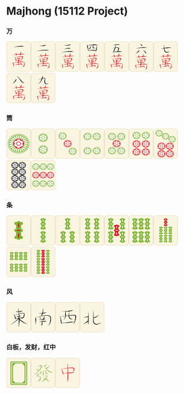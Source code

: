 # Majhong (15112 Project)



### 万

<img src="pic/tile_type3_300ppi/3-1.png" alt="avatar" width="65" height="80" /><img src="pic/tile_type3_300ppi/3-2.png" alt="avatar" width="65" height="80" /><img src="pic/tile_type3_300ppi/3-3.png" alt="avatar" width="65" height="80"/><img src="pic/tile_type3_300ppi/3-4.png" alt="avatar" width="65" height="80" /><img src="pic/tile_type3_300ppi/3-5.png" alt="avatar" width="65" height="80" /><img src="pic/tile_type3_300ppi/3-6.png" alt="avatar" width="65" height="80" /><img src="pic/tile_type3_300ppi/3-7.png" alt="avatar" width="65" height="80" /><img src="pic/tile_type3_300ppi/3-8.png" alt="avatar" width="65" height="80"  /><img src="pic/tile_type3_300ppi/3-9.png" alt="avatar" width="65" height="80" />

### 筒

<img src="pic/tile_type3_300ppi/3-10.png" width="65" height="80" /><img src="pic/tile_type3_300ppi/3-11.png" width="65" height="80" /><img src="pic/tile_type3_300ppi/3-12.png" width="65" height="80" /><img src="pic/tile_type3_300ppi/3-13.png" width="65" height="80" /><img src="pic/tile_type3_300ppi/3-14.png" width="65" height="80" /><img src="pic/tile_type3_300ppi/3-15.png" alt="avatar" width="65" height="80" /><img src="pic/tile_type3_300ppi/3-16.png" alt="avatar" width="65" height="80" /><img src="pic/tile_type3_300ppi/3-17.png" alt="avatar" width="65" height="80" /><img src="pic/tile_type3_300ppi/3-18.png" alt="avatar" width="65" height="80" />

### 条

<img src="pic/tile_type3_300ppi/3-19.png" alt="avatar" width="65" height="80" /><img src="pic/tile_type3_300ppi/3-20.png" alt="avatar" width="65" height="80" /><img src="pic/tile_type3_300ppi/3-21.png" alt="avatar" width="65" height="80" /><img src="pic/tile_type3_300ppi/3-22.png" alt="avatar" width="65" height="80" /><img src="pic/tile_type3_300ppi/3-23.png" alt="avatar" width="65" height="80" /><img src="pic/tile_type3_300ppi/3-24.png" alt="avatar" width="65" height="80" /><img src="pic/tile_type3_300ppi/3-25.png" alt="avatar" width="65" height="80" /><img src="pic/tile_type3_300ppi/3-26.png" alt="avatar" width="65" height="80" /><img src="pic/tile_type3_300ppi/3-27.png" alt="avatar" width="65" height="80" />

### 风

<img src="pic/tile_type3_300ppi/3-28.png" alt="avatar" width="65" height="80" /><img src="pic/tile_type3_300ppi/3-29.png" alt="avatar" width="65" height="80" /><img src="pic/tile_type3_300ppi/3-30.png" alt="avatar" width="65" height="80" /><img src="pic/tile_type3_300ppi/3-31.png" alt="avatar" width="65" height="80" />

### 白板，发财，红中

<img src="pic/tile_type3_300ppi/3-32.png" alt="avatar" width="65" height="80" /><img src="pic/tile_type3_300ppi/3-33.png" alt="avatar" width="65" height="80" /><img src="pic/tile_type3_300ppi/3-34.png" alt="avatar" width="65" height="80" />















